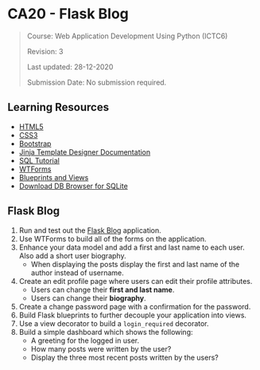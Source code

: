 # CA20 - Flask Blog

> Course: Web Application Development Using Python (ICTC6)
> 
> Revision: 3
> 
> Last updated: 28-12-2020
> 
> Submission Date: No submission required.

## Learning Resources

* [HTML5](https://www.w3schools.com/html/default.asp)
* [CSS3](https://www.w3schools.com/css/default.asp)
* [Bootstrap](https://getbootstrap.com/docs/5.0/getting-started/introduction/)
* [Jinja Template Designer Documentation](https://jinja.pocoo.org/docs/templates/#synopsis)
* [SQL Tutorial](https://www.w3schools.com/sql/)
* [WTForms](https://wtforms.readthedocs.io/en/2.3.x/)
* [Blueprints and Views](https://flask.palletsprojects.com/en/1.1.x/tutorial/views/)
* [Download DB Browser for SQLite](https://sqlitebrowser.org/)

## Flask Blog

1. Run and test out the [Flask Blog](../flask-blog/) application.
2. Use WTForms to build all of the forms on the application.
3. Enhance your data model and add a first and last name to each user. Also add a short user biography.
   * When displaying the posts display the first and last name of the author instead of username.
4. Create an edit profile page where users can edit their profile attributes.
   * Users can change their **first and last name**.
   * Users can change their **biography**.
5. Create a change password page with a confirmation for the password.
6. Build Flask blueprints to further decouple your application into views.
7. Use a view decorator to build a `login_required` decorator.
8. Build a simple dashboard which shows the following:
   * A greeting for the logged in user.
   * How many posts were written by the user?
   * Display the three most recent posts written by the users?